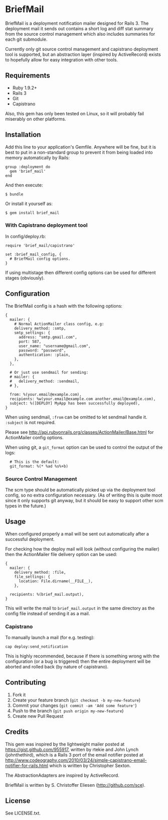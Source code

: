 # BriefMail

BriefMail is a deployment notification mailer designed for Rails 3. The
deployment mail it sends out contains a short log and diff stat summary from
the source control management which also includes summaries for each git
submodule.

Currently only git source control management and capistrano deployment tool is
supported, but an abstraction layer (inspired by ActiveRecord) exists to
hopefully allow for easy integration with other tools.

## Requirements

* Ruby 1.9.2+
* Rails 3
* Git
* Capistrano

Also, this gem has only been tested on Linux, so it will probably fail
miserably on other platforms.

## Installation

Add this line to your application's Gemfile. Anywhere will be fine, but it is
best to put in a non-standard group to prevent it from being loaded into memory
automatically by Rails:

    group :deployment do
      gem 'brief_mail'
    end

And then execute:

    $ bundle

Or install it yourself as:

    $ gem install brief_mail

### With Capistrano deployment tool

In config/deploy.rb:

    require 'brief_mail/capistrano'

    set :brief_mail_config, {
      # BriefMail config options.
    }

If using multistage then different config options can be used for different
stages (obviously).

## Configuration

The BriefMail config is a hash with the following options:

    {
      mailer: {
        # Normal ActionMailer class config, e.g:
        delivery_method: :smtp,
        smtp_settings: {
          address: "smtp.gmail.com",
          port: 587,
          user_name: "username@gmail.com",
          password: "password",
          authentication: :plain,
        },
      },

      # Or just use sendmail for sending:
      # mailer: {
      #   delivery_method: :sendmail,
      # },

      from: %(your.email@example.com),
      recipients: %w(your.email@example.com another.email@example.com),
      subject: %([DEPLOY] MyApp has been successfully deployed),
    }

When using sendmail, `:from` can be omitted to let sendmail handle it.
`:subject` is not required.

Please see http://api.rubyonrails.org/classes/ActionMailer/Base.html for
ActionMailer config options.

When using git, a `git_format` option can be used to control the output of the
logs:

      # This is the default:
      git_format: %(* %ad %s%+b)

### Source Control Management

The scm type should be automatically picked up via the deployment tool config,
so no extra configuration necessary. (As of writing this is quite moot since it
only supports git anyway, but it should be easy to support other scm types in
the future.)

## Usage

When configured properly a mail will be sent out automatically after a
successful deployment.

For checking how the deploy mail will look (without configuring the mailer)
then the ActionMailer file delivery option can be used:

    {
      mailer: {
        delivery_method: :file,
        file_settings: {
          location: File.dirname(__FILE__),
        },

      recipients: %(brief_mail.output),
    }

This will write the mail to `brief_mail.output` in the same directory as the
config file instead of sending it as a mail.

### Capistrano

To manually launch a mail (for e.g. testing):

    cap deploy:send_notification

This is highly recommended, because if there is something wrong with the
configuration (or a bug is triggered) then the entire deployment will be
aborted and rolled back (by nature of capistrano).

## Contributing

1. Fork it
2. Create your feature branch (`git checkout -b my-new-feature`)
3. Commit your changes (`git commit -am 'Add some feature'`)
4. Push to the branch (`git push origin my-new-feature`)
5. Create new Pull Request

## Credits

This gem was inspired by the lightweight mailer posted at
https://gist.github.com/955917, written by rtekie and John Lynch
(johnthethird), which is a Rails 3 port of the email notifier posted at
http://www.codeography.com/2010/03/24/simple-capistrano-email-notifier-for-rails.html
which is written by Christopher Sexton.

The AbstractionAdapters are inspired by ActiveRecord.

BriefMail is written by S. Christoffer Eliesen (http://github.com/sce).

## License

See LICENSE.txt.
